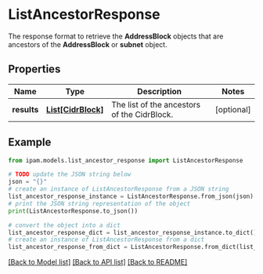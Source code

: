 # ListAncestorResponse

The response format to retrieve the __AddressBlock__ objects that are ancestors of the __AddressBlock__ or __subnet__ object.

## Properties

Name | Type | Description | Notes
------------ | ------------- | ------------- | -------------
**results** | [**List[CidrBlock]**](CidrBlock.md) | The list of the ancestors of the CidrBlock. | [optional] 

## Example

```python
from ipam.models.list_ancestor_response import ListAncestorResponse

# TODO update the JSON string below
json = "{}"
# create an instance of ListAncestorResponse from a JSON string
list_ancestor_response_instance = ListAncestorResponse.from_json(json)
# print the JSON string representation of the object
print(ListAncestorResponse.to_json())

# convert the object into a dict
list_ancestor_response_dict = list_ancestor_response_instance.to_dict()
# create an instance of ListAncestorResponse from a dict
list_ancestor_response_from_dict = ListAncestorResponse.from_dict(list_ancestor_response_dict)
```
[[Back to Model list]](../README.md#documentation-for-models) [[Back to API list]](../README.md#documentation-for-api-endpoints) [[Back to README]](../README.md)


